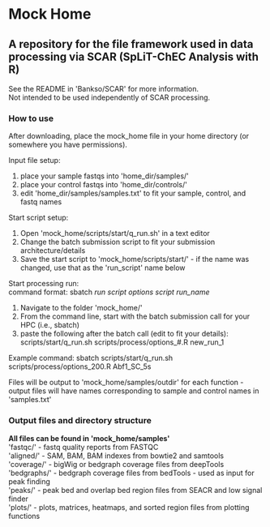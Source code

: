 # Mock Home
## A repository for the file framework used in data processing via SCAR (SpLiT-ChEC Analysis with R)  
See the README in 'Bankso/SCAR' for more information.  
Not intended to be used independently of SCAR processing.

### How to use
After downloading, place the mock_home file in your home directory (or somewhere you have permissions).

Input file setup:  
1) place your sample fastqs into 'home_dir/samples/'  
2) place your control fastqs into 'home_dir/controls/'   
3) edit 'home_dir/samples/samples.txt' to fit your sample, control, and fastq names 
  
Start script setup:  
1) Open 'mock_home/scripts/start/q_run.sh' in a text editor  
2) Change the batch submission script to fit your submission architecture/details  
3) Save the start script to 'mock_home/scripts/start/' - if the name was changed, use that as the 'run_script' name below 
  
Start processing run:  
command format: sbatch *run script* *options script* *run_name*  
1) Navigate to the folder 'mock_home/'
2) From the command line, start with the batch submission call for your HPC (i.e., sbatch) 
2) paste the following after the batch call (edit to fit your details): scripts/start/q_run.sh scripts/process/options_#.R new_run_1  
	 
Example command: sbatch scripts/start/q_run.sh scripts/process/options_200.R Abf1_SC_5s  

Files will be output to 'mock_home/samples/outdir' for each function - output files will have names corresponding to sample and control names in 'samples.txt'  

### Output files and directory structure

**All files can be found in 'mock_home/samples'**  
'fastqc/' - fastq quality reports from FASTQC  
'aligned/' - SAM, BAM, BAM indexes from bowtie2 and samtools  
'coverage/' - bigWig or bedgraph coverage files from deepTools  
'bedgraphs/' - bedgraph coverage files from bedTools - used as input for peak finding  
'peaks/' - peak bed and overlap bed region files from SEACR and low signal finder  
'plots/' - plots, matrices, heatmaps, and sorted region files from plotting functions  
